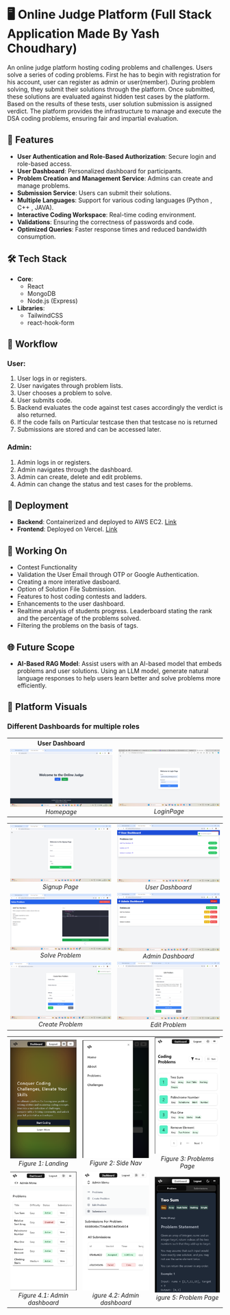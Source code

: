 # 🖥️ Online Judge Platform (Full Stack Application Made By Yash Choudhary)

An online judge platform hosting coding problems and challenges. Users solve a series of coding problems. First he has to begin with registration for his account, user can register as admin or user(member). During problem solving, they submit their solutions through the platform. Once submitted, these solutions are evaluated against hidden test cases by the platform. Based on the results of these tests, user solution submission is assigned verdict. The platform provides the infrastructure to manage and execute the DSA coding problems, ensuring fair and impartial evaluation.

## 🌟 Features

- **User Authentication and Role-Based Authorization**: Secure login and role-based access.
- **User Dashboard**: Personalized dashboard for participants.
- **Problem Creation and Management Service**: Admins can create and manage problems.
- **Submission Service**: Users can submit their solutions.
- **Multiple Languages**: Support for various coding languages (Python , C++ , JAVA).
- **Interactive Coding Workspace**: Real-time coding environment.
- **Validations**: Ensuring the correctness of passwords and code.
- **Optimized Queries**: Faster response times and reduced bandwidth consumption.

## 🛠️ Tech Stack

- **Core**:
  - React
  - MongoDB
  - Node.js (Express)
- **Libraries**:
  - TailwindCSS
  - react-hook-form
    
## 🔄 Workflow

### User:
1. User logs in or registers.
2. User navigates through problem lists.
3. User chooses a problem to solve.
4. User submits code.
5. Backend evaluates the code against test cases accordingly the verdict is also returned.
6. If the code fails on Particular testcase then that testcase no is returned
6. Submissions are stored  and can be accessed later.

### Admin:
1. Admin logs in or registers.
2. Admin navigates through the dashboard.
3. Admin can create, delete and edit problems.
4. Admin can change the status and test cases for the problems.

## 🚀 Deployment

- **Backend**: Containerized and deployed to AWS EC2. [Link]()
- **Frontend**: Deployed on Vercel. [Link]()

## 🔧 Working On

- Contest Functionality 
- Validation the User Email through OTP or Google Authentication.
- Creating a more interative dasboard.
- Option of Solution File Submission.
- Features to host coding contests and ladders.
- Enhancements to the user dashboard.
- Realtime analysis of students progress. Leaderboard stating the rank and the percentage of the problems solved.
- Filtering the problems on the basis of tags.

## 🌐 Future Scope

- **AI-Based RAG Model**: Assist users with an AI-based model that embeds problems and user solutions. Using an LLM model, generate natural language responses to help users learn better and solve problems more efficiently.


## 🎨 Platform Visuals

### Different Dashboards for multiple roles 
<div align="center">
  <table>
    <tr>
    <th align="center">User Dashboard</th>
      </tr>
    <tr>
      <td align="center">
        <img src="https://github.com/yash52003/OnlineJudge/blob/main/assets/Homepage.png" alt="Landing page" style="width: 300px;"/>
        <br />
        <em>Homepage</em>
      </td>
      <td align="center">
        <img src="https://github.com/yash52003/OnlineJudge/blob/main/assets/LoginPage.png" style="width: 300px;"/>
        <br />
        <em>LoginPage</em>
      </td>
    </tr>
  </table>
</div>

<div align="center">
  <table>
   <tr>
     <td align="center">
        <img src="https://github.com/yash52003/OnlineJudge/blob/main/assets/SingupPage.png" alt="Landing register" style="width: 300px;"/>
        <br />
        <em>Signup Page</em>
      </td>
      <td align="center">
        <img src="https://github.com/yash52003/OnlineJudge/blob/main/assets/UserDashboard.png" style="width: 300px;"/>
        <br />
        <em>User Dashboard</em>
      </td>
    </tr>
    <tr>
           <td align="center">
        <img src="https://github.com/yash52003/OnlineJudge/blob/main/assets/SolveProblemPage.png" alt="Landing register" style="width: 300px;"/>
        <br />
        <em>Solve Problem</em>
      </td>
          </td>
           <td align="center">
        <img src="https://github.com/yash52003/OnlineJudge/blob/main/assets/AdminCrud.png" alt="Landing register" style="width: 300px;"/>
        <br />
        <em>Admin Dashboard</em>
      </td>
    </tr>
    <tr>
           <td align="center">
        <img src="https://github.com/yash52003/OnlineJudge/blob/main/assets/CreateProblemPage.png" alt="Landing register" style="width: 300px;"/>
        <br />
        <em>Create Problem</em>
      </td>
          </td>
           <td align="center">
        <img src="https://github.com/yash52003/OnlineJudge/blob/main/assets/Edit.CreateProblem.png" style="width: 300px;"/>
        <br />
        <em>Edit Problem</em>
      </td>
    </tr>
  </table>
</div>

<div align="center">
  <table>
    <tr>
      <td align="center">
        <img src="https://github.com/DeveHk/OJ-Project-MERN/blob/main/Assets/OJ/sm/landing.png?raw=true" alt="Landing page" style="width: 200px;"/>
        <br />
        <em>Figure 1: Landing</em>
      </td>
         <td align="center">
        <img src="https://github.com/DeveHk/OJ-Project-MERN/blob/main/Assets/OJ/sm/sidenav.png?raw=true" alt="Landing register" style="width: 200px;"/>
        <br />
        <em>Figure 2: Side Nav</em>
      </td>
      <td align="center">
        <img src="https://github.com/DeveHk/OJ-Project-MERN/blob/main/Assets/OJ/sm/problems.png?raw=true" alt="Landing register" style="width: 200px;"/>
        <br />
        <em>Figure 3: Problems Page</em>
      </td>
    </tr>
        <tr>
     <td align="center">
        <img src="https://github.com/DeveHk/OJ-Project-MERN/blob/main/Assets/OJ/sm/dashboard/admin-problem.png?raw=true" alt="Landing register" style="width: 200px;"/>
        <br />
        <em>Figure 4.1: Admin dashboard</em>
      </td>
      <td align="center">
        <img src="https://github.com/DeveHk/OJ-Project-MERN/blob/main/Assets/OJ/sm/dashboard/admin-submission.png?raw=true" alt="Landing register" style="width: 200px;"/>
        <br />
        <em>igure 4.2: Admin dashboard</em>
      </td>
           <td align="center">
        <img src="https://github.com/DeveHk/OJ-Project-MERN/blob/main/Assets/OJ/sm/dark/problem.png?raw=true" alt="Landing register" style="width: 200px;"/>
        <br />
        <em>igure 5: Problem Page</em>
      </td>
    </tr>
  </table>
</div>

